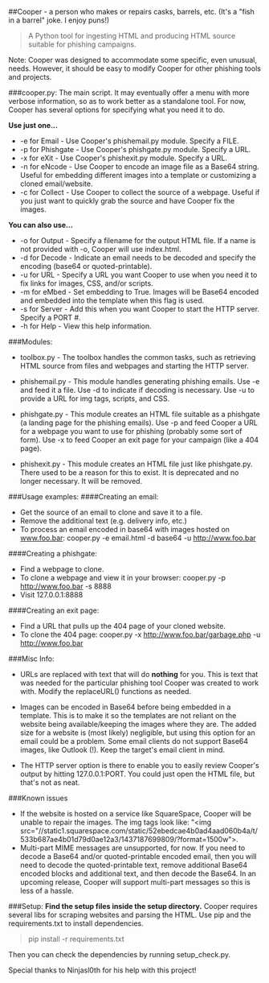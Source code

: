 ##Cooper - a person who makes or repairs casks, barrels, etc.
(It's a "fish in a barrel" joke. I enjoy puns!)
>A Python tool for ingesting HTML and producing HTML source suitable for phishing campaigns.

Note: Cooper was designed to accommodate some specific, even unusual, needs. However, it should be easy to modify Cooper for other phishing tools and projects.

###cooper.py:
The main script. It may eventually offer a menu with more verbose information, so as to work better as a standalone tool. For now, Cooper has several options for specifying what you need it to do.

**Use just one...**
* -e for Email - Use Cooper's phishemail.py module. Specify a FILE.
* -p for Phishgate - Use Cooper's phishgate.py module. Specify a URL.
* -x for eXit - Use Cooper's phishexit.py module. Specify a URL.
* -n for eNcode - Use Cooper to encode an image file as a Base64 string. Useful for embedding different images into a template or customizing a cloned email/website.
* -c for Collect - Use Cooper to collect the source of a webpage. Useful if you just want to quickly grab the source and have Cooper fix the images.

**You can also use...**
* -o for Output - Specify a filename for the output HTML file. If a name is not provided with -o, Cooper will use index.html.
* -d for Decode - Indicate an email needs to be decoded and specify the encoding (base64 or quoted-printable).
* -u for URL - Specify a URL you want Cooper to use when you need it to fix links for images, CSS, and/or scripts.
* -m for eMbed - Set embedding to True. Images will be Base64 encoded and embedded into the template when this flag is used.
* -s for Server - Add this when you want Cooper to start the HTTP server. Specify a PORT #.
* -h for Help - View this help information.

###Modules:
* toolbox.py - The toolbox handles the common tasks, such as retrieving HTML source from files and webpages and starting the HTTP server.

* phishemail.py - This module handles generating phishing emails. Use -e and feed it a file. Use -d to indicate if decoding is necessary. Use -u to provide a URL for img tags, scripts, and CSS.

* phishgate.py - This module creates an HTML file suitable as a phishgate (a landing page for the phishing emails). Use -p and feed Cooper a URL for a webpage you want to use for phishing (probably some sort of form). Use -x to feed Cooper an exit page for your campaign (like a 404 page).

* phishexit.py - This module creates an HTML file just like phishgate.py. There used to be a reason for this to exist. It is deprecated and no longer necessary. It will be removed.

###Usage examples:
####Creating an email:
* Get the source of an email to clone and save it to a file.
* Remove the additional text (e.g. delivery info, etc.)
* To process an email encoded in base64 with images hosted on www.foo.bar: cooper.py -e email.html -d base64 -u http://www.foo.bar

####Creating a phishgate:
* Find a webpage to clone.
* To clone a webpage and view it in your browser: cooper.py -p http://www.foo.bar -s 8888
* Visit 127.0.0.1:8888

####Creating an exit page:
* Find a URL that pulls up the 404 page of your cloned website.
* To clone the 404 page: cooper.py -x http://www.foo.bar/garbage.php -u http://www.foo.bar

###Misc Info:
* URLs are replaced with text that will do **nothing** for you. This is text that was needed for the particular phishing tool Cooper was created to work with. Modify the replaceURL() functions as needed.

* Images can be encoded in Base64 before being embedded in a template. This is to make it so the templates are not reliant on the website being available/keeping the images where they are. The added size for a website is (most likely) negligible, but using this option for an email could be a problem. Some email clients do not support Base64 images, like Outlook (!). Keep the target's email client in mind.

* The HTTP server option is there to enable you to easily review Cooper's output by hitting 127.0.0.1:PORT. You could just open the HTML file, but that's not as neat.

###Known issues
* If the website is hosted on a service like SquareSpace, Cooper will be unable to repair the images. The img tags look like: "\<img src="//static1.squarespace.com/static/52ebedcae4b0ad4aad060b4a/t/533b687ae4b01d79d0ae12a3/1437187699809/?format=1500w"\>.
* Multi-part MIME messages are unsupported, for now. If you need to decode a Base64 and/or quoted-printable encoded email, then you will need to decode the quoted-printable text, remove additional Base64 encoded blocks and additional text, and then decode the Base64. In an upcoming release, Cooper will support multi-part messages so this is less of a hassle.

###Setup:
**Find the setup files inside the setup directory.**
Cooper requires several libs for scraping websites and parsing the HTML. Use pip and the requirements.txt to install dependencies.
>pip install -r requirements.txt

Then you can check the dependencies by running setup_check.py.

Special thanks to Ninjasl0th for his help with this project!
